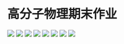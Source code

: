 # 高分子物理期末作业

<img src='./0.jpg'>
<img src='./1.jpg'>
<img src='./2.jpg'>
<img src='./3.jpg'>
<img src='./4.jpg'>
<img src='./5.jpg'> 	
<img src='./6.jpg'>
<img src='./7.jpg'>